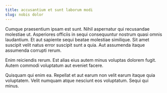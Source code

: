 ```yaml
---
title: accusantium et sunt laborum modi
slug: nobis dolor
---
```


Cumque praesentium ipsam est sunt. Nihil aspernatur qui recusandae molestiae ut. Asperiores officiis in sequi consequuntur nostrum quasi omnis laudantium. Et aut sapiente sequi beatae molestiae similique. Sit amet suscipit velit natus error suscipit sunt a quia. Aut assumenda itaque assumenda corrupti rerum.

Enim reiciendis rerum. Est alias eius autem minus voluptas dolorem fugit. Autem commodi voluptatum aut eveniet facere.

Quisquam qui enim ea. Repellat et aut earum non velit earum itaque quia voluptatem. Velit numquam atque nesciunt eos voluptatum. Sequi qui minus.
